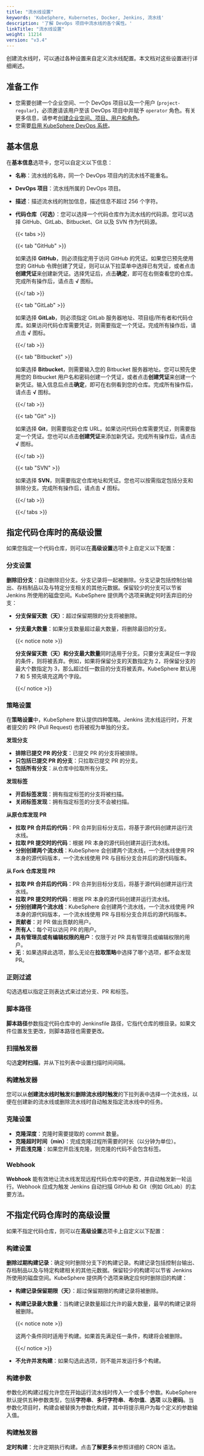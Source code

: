 ```yaml
---
title: "流水线设置"
keywords: 'KubeSphere, Kubernetes, Docker, Jenkins, 流水线'
description: '了解 DevOps 项目中流水线的各个属性。'
linkTitle: "流水线设置"
weight: 11214
version: "v3.4"
---
```


创建流水线时，可以通过各种设置来自定义流水线配置。本文档对这些设置进行详细阐述。

## 准备工作

- 您需要创建一个企业空间、一个 DevOps 项目以及一个用户 (`project-regular`)，必须邀请该用户至该 DevOps 项目中并赋予 `operator` 角色。有关更多信息，请参考[创建企业空间、项目、用户和角色](../../../../quick-start/create-workspace-and-project/)。
- 您需要[启用 KubeSphere DevOps 系统](../../../../pluggable-components/devops/)。

## 基本信息

在**基本信息**选项卡，您可以自定义以下信息：

- **名称**：流水线的名称，同一个 DevOps 项目内的流水线不能重名。

- **DevOps 项目**：流水线所属的 DevOps 项目。

- **描述**：描述流水线的附加信息，描述信息不超过 256 个字符。

- **代码仓库（可选）**：您可以选择一个代码仓库作为流水线的代码源。您可以选择 GitHub、GitLab、Bitbucket、Git 以及 SVN 作为代码源。

  {{< tabs >}}

  {{< tab "GitHub" >}}

  如果选择 **GitHub**，则必须指定用于访问 GitHub 的凭证。如果您已预先使用您的 GitHub 令牌创建了凭证，则可以从下拉菜单中选择已有凭证，或者点击**创建凭证**来创建新凭证。选择凭证后，点击**确定**，即可在右侧查看您的仓库。完成所有操作后，请点击 **√** 图标。

  {{</ tab >}}

  {{< tab "GitLab" >}}

  如果选择 **GitLab**，则必须指定 GitLab 服务器地址、项目组/所有者和代码仓库。如果访问代码仓库需要凭证，则需要指定一个凭证。完成所有操作后，请点击 **√** 图标。

  {{</ tab >}}

  {{< tab "Bitbucket" >}}

  如果选择 **Bitbucket**，则需要输入您的 Bitbucket 服务器地址。您可以预先使用您的 Bitbucket 用户名和密码创建一个凭证，或者点击**创建凭证**来创建一个新凭证。输入信息后点击**确定**，即可在右侧看到您的仓库。完成所有操作后，请点击 **√** 图标。

  {{</ tab >}}

  {{< tab "Git" >}}

  如果选择 **Git**，则需要指定仓库 URL。如果访问代码仓库需要凭证，则需要指定一个凭证。您也可以点击**创建凭证**来添加新凭证。完成所有操作后，请点击 **√** 图标。

  {{</ tab >}}

  {{< tab "SVN" >}}

  如果选择 **SVN**，则需要指定仓库地址和凭证。您也可以按需指定包括分支和排除分支。完成所有操作后，请点击 **√** 图标。

  {{</ tab >}}

  {{</ tabs >}}

## 指定代码仓库时的高级设置

如果您指定一个代码仓库，则可以在**高级设置**选项卡上自定义以下配置：

### 分支设置

**删除旧分支**：自动删除旧分支。分支记录将一起被删除。分支记录包括控制台输出、存档制品以及与特定分支相关的其他元数据。保留较少的分支可以节省 Jenkins 所使用的磁盘空间。KubeSphere 提供两个选项来确定何时丢弃旧的分支：

- **分支保留天数（天）**：超过保留期限的分支将被删除。

- **分支最大数量**：如果分支数量超过最大数量，将删除最旧的分支。

  {{< notice note >}}

  **分支保留天数（天）**和**分支最大数量**同时适用于分支。只要分支满足任一字段的条件，则将被丢弃。例如，如果将保留分支的天数指定为 2，将保留分支的最大个数指定为 3，那么超过任一数目的分支将被丢弃。KubeSphere 默认用 7 和 5 预先填充这两个字段。

  {{</ notice >}}

### 策略设置

在**策略设置**中，KubeSphere 默认提供四种策略。Jenkins 流水线运行时，开发者提交的 PR (Pull Request) 也将被视为单独的分支。

**发现分支**

- **排除已提交 PR 的分支**：已提交 PR 的分支将被排除。
- **只包括已提交 PR 的分支**：只拉取已提交 PR 的分支。
- **包括所有分支**：从仓库中拉取所有分支。

**发现标签**

- **开启标签发现**：拥有指定标签的分支将被扫描。
- **关闭标签发现**：拥有指定标签的分支不会被扫描。

**从原仓库发现 PR**

- **拉取 PR 合并后的代码**：PR 合并到目标分支后，将基于源代码创建并运行流水线。
- **拉取 PR 提交时的代码**：根据 PR 本身的源代码创建并运行流水线。
- **分别创建两个流水线**：KubeSphere 会创建两个流水线，一个流水线使用 PR 本身的源代码版本，一个流水线使用 PR 与目标分支合并后的源代码版本。

**从 Fork 仓库发现 PR**

- **拉取 PR 合并后的代码**：PR 合并到目标分支后，将基于源代码创建并运行流水线。
- **拉取 PR 提交时的代码**：根据 PR 本身的源代码创建并运行流水线。
- **分别创建两个流水线**：KubeSphere 会创建两个流水线，一个流水线使用 PR 本身的源代码版本，一个流水线使用 PR 与目标分支合并后的源代码版本。
- **贡献者**：对 PR 做出贡献的用户。
- **所有人**：每个可以访问 PR 的用户。
- **具有管理员或有编辑权限的用户**：仅限于对 PR 具有管理员或编辑权限的用户。
- **无**：如果选择此选项，那么无论在**拉取策略**中选择了哪个选项，都不会发现 PR。

### 正则过滤

勾选选框以指定正则表达式来过滤分支、PR 和标签。

### 脚本路径

**脚本路径**参数指定代码仓库中的 Jenkinsfile 路径，它指代仓库的根目录。如果文件位置发生更改，则脚本路径也需要更改。

### 扫描触发器

勾选**定时扫描**，并从下拉列表中设置扫描时间间隔。

### 构建触发器

您可以从**创建流水线时触发**和**删除流水线时触发**的下拉列表中选择一个流水线，以便在创建新的流水线或删除流水线时自动触发指定流水线中的任务。

### 克隆设置

- **克隆深度**：克隆时需要提取的 commit 数量。
- **克隆超时时间（min）**：完成克隆过程所需要的时长（以分钟为单位）。
- **开启浅克隆**：如果您开启浅克隆，则克隆的代码不会包含标签。

### Webhook

**Webhook** 能有效地让流水线发现远程代码仓库中的更改，并自动触发新一轮运行。Webhook 应成为触发 Jenkins 自动扫描 GitHub 和 Git（例如 GitLab）的主要方法。

## 不指定代码仓库时的高级设置

如果不指定代码仓库，则可以在**高级设置**选项卡上自定义以下配置：

### 构建设置

**删除过期构建记录**：确定何时删除分支下的构建记录。构建记录包括控制台输出、存档制品以及与特定构建相关的其他元数据。保留较少的构建可以节省 Jenkins 所使用的磁盘空间。KubeSphere 提供两个选项来确定应何时删除旧的构建：

- **构建记录保留期限（天）**：超过保留期限的构建记录将被删除。

- **构建记录最大数量**：当构建记录数量超过允许的最大数量，最早的构建记录将被删除。

  {{< notice note >}}

  这两个条件同时适用于构建。如果首先满足任一条件，构建将会被删除。

  {{</ notice >}}

- **不允许并发构建**：如果勾选此选项，则不能并发运行多个构建。

### 构建参数

参数化的构建过程允许您在开始运行流水线时传入一个或多个参数。KubeSphere 默认提供五种参数类型，包括**字符串**、**多行字符串**、**布尔值**、**选项** 以及**密码**。当参数化项目时，构建会被替换为参数化构建，其中将提示用户为每个定义的参数输入值。

### 构建触发器

**定时构建**：允许定期执行构建。点击**了解更多**来参照详细的 CRON 语法。







